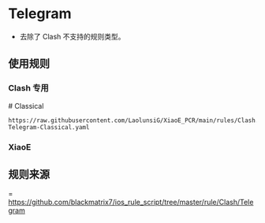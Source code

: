 # Telegram
- 去除了 Clash 不支持的规则类型。
## 使用规则
### Clash 专用
\#  Classical
```
https://raw.githubusercontent.com/LaolunsiG/XiaoE_PCR/main/rules/Clash.Meta/Telegram/Clash-Telegram-Classical.yaml
```

### XiaoE

## 规则来源
= https://github.com/blackmatrix7/ios_rule_script/tree/master/rule/Clash/Telegram
